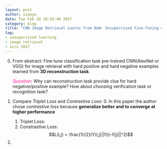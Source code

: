 ```yaml
---
layout: post
author: xiaoyu
date: Tue Feb 28 10:26:48 2017
category: blog
title: "CNN Image Retrieval Learns from BoW: Unsupervised Fine-Tuning with Hard Examples-Notes"
tag:
- unsupervised learning
- image retrieval
- eccv 2017
---
```


0. From abstract: Fine tune classification task pre-trained CNN(AlexNet or VGG) for image retrieval with hard positive and hard negative examples learned from **3D reconstruction task**.

    <font color=#ff1493>*Question*</font>: Why can reconstruction task provide clue for hard negative/positive example? How about choosing verification task or recognition task?

1. Compare *Triplet Loss* and *Contrastive Loss*:
    0. In this paper the author chose *contrastive loss* because **generalize better and to converge at higher performance**
    1. Triplet Loss:
    2. Constrastive Loss:
        $$L(i,j) = \frac{1}{2}(Y(i,j)||f(i)-f(j)||^2)$$
2. 










